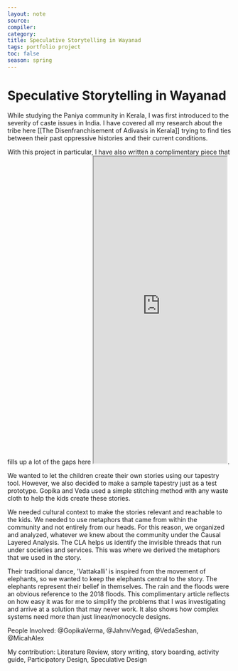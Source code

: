 ```yaml
---
layout: note
source:
compiler:
category:
title: Speculative Storytelling in Wayanad
tags: portfolio project
toc: false
season: spring
---
```


# Speculative Storytelling in Wayanad

While studying the Paniya community in Kerala, I was first introduced to the severity of caste issues in India. I have covered all my research about the tribe here [[The Disenfranchisement of Adivasis in Kerala]] trying to find ties between their past oppressive histories and their current conditions. 

With this project in particular, I have also written a complimentary piece that fills up a lot of the gaps here <iframe src="https://www.behance.net/gallery/76085663/Speculative-Storytelling" class="resize-vertical" style="height: 689px;"></iframe>. 

We wanted to let the children create their own stories using our tapestry tool. However, we also decided to make a sample tapestry just as a test prototype. Gopika and Veda used a simple stitching method with any waste cloth to help the kids create these stories.

We needed cultural context to make the stories relevant and reachable to the kids. We needed to use metaphors that came from within the community and not entirely from our heads. For this reason, we organized and analyzed, whatever we knew about the community under the Causal Layered Analysis. The CLA helps us identify the invisible threads that run under societies and services. This was where we derived the metaphors that we used in the story.

Their traditional dance, 'Vattakalli' is inspired from the movement of elephants, so we wanted to keep the elephants central to the story. The elephants represent their belief in themselves. The rain and the floods were an obvious reference to the 2018 floods. This complimentary article reflects on how easy it was for me to simplify the problems that I was investigating and arrive at a solution that may never work. It also shows how complex systems need more than just linear/monocycle designs.

People Involved: @GopikaVerma,  @JahnviVegad, @VedaSeshan, @MicahAlex

My contribution: Literature Review, story writing, story boarding, activity guide, Participatory Design, Speculative Design